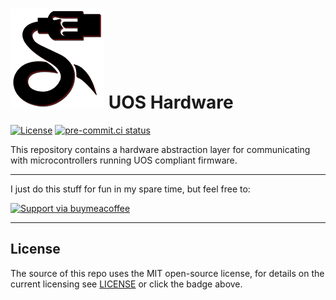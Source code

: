 # ![NullTek Documentation](https://raw.githubusercontent.com/CreatingNull/NullTek-Assets/main/img/uos/UOSLogoSmall.png) UOS Hardware

[![License](https://img.shields.io/:license-mit-blue.svg)](LICENSE.md)
[![pre-commit.ci status](https://results.pre-commit.ci/badge/github/CreatingNull/UOS-Hardware/main.svg)](https://results.pre-commit.ci/latest/github/CreatingNull/UOS-Hardware/main)

This repository contains a hardware abstraction layer for communicating with microcontrollers running UOS compliant firmware.

---

I just do this stuff for fun in my spare time, but feel free to:

[![Support via buymeacoffee](https://www.buymeacoffee.com/assets/img/custom_images/orange_img.png)](https://www.buymeacoffee.com/nulltek)

---

## License

The source of this repo uses the MIT open-source license, for details on the current licensing see [LICENSE](LICENSE.md) or click the badge above.

